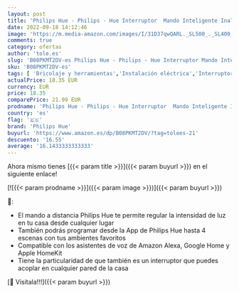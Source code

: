 ```yaml
---
layout: post
title: 'Philips Hue - Philips - Hue Interruptor  Mando Inteligente Inalámbrico  Portátil  Posibilidad de Montaje en Pared  Compatible con Control por Voz'
date: 2022-09-18 14:12:46
image: 'https://m.media-amazon.com/images/I/31D37qwQARL._SL500_._SL400_.jpg'
comments: true
category: ofertas
author: 'tole.es'
slug: 'B08PKMT2DV-es Philips Hue - Philips - Hue Interruptor Mando Inteligente...'
sku: 'B08PKMT2DV-es'
tags: [ 'Bricolaje y herramientas','Instalación eléctrica','Interruptores y reguladores de luz','Reguladores de intensidad','hue','philips','philips hue','🇪🇸', ]
actualPrice: 18.35 EUR
currency: EUR
price: 18.35
comparePrice: 21.99 EUR
prodname: 'Philips Hue - Philips - Hue Interruptor  Mando Inteligente Inalámbrico  Portátil  Posibilidad de Montaje en Pared  Compatible con Control por Voz'
country: 'es'
flag: '🇪🇸'
brand: 'Philips Hue'
buyurl: 'https://www.amazon.es/dp/B08PKMT2DV/?tag=tolees-21'
descuento: '16.55'
average: '16.1433333333333'
---
```


Ahora mismo tienes [{{< param title >}}]({{< param buyurl >}}) en el siguiente enlace!

[![{{< param prodname >}}]({{< param image >}})]({{< param buyurl >}})

🔎:

- El mando a distancia Philips Hue te permite regular la intensidad de luz en tu casa desde cualquier lugar
- También podrás programar desde la App de Philips Hue hasta 4 escenas con tus ambientes favoritos
- Compatible con los asistentes de voz de Amazon Alexa, Google Home y Apple HomeKit
- Tiene la particularidad de que también es un interruptor que puedes acoplar en cualquier pared de la casa

[🛒 Visítala!!!]({{< param buyurl >}})

